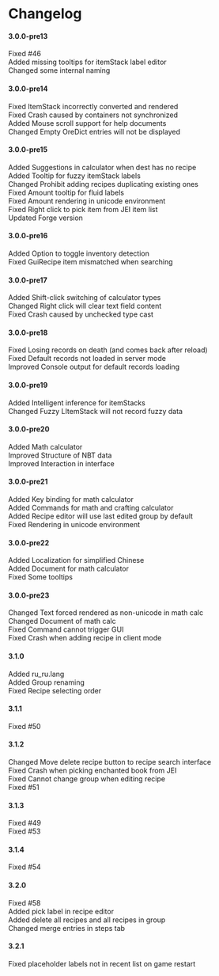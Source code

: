 # Changelog

#### 3.0.0-pre13

Fixed #46  
Added missing tooltips for itemStack label editor  
Changed some internal naming

#### 3.0.0-pre14

Fixed ItemStack incorrectly converted and rendered  
Fixed Crash caused by containers not synchronized  
Added Mouse scroll support for help documents  
Changed Empty OreDict entries will not be displayed

#### 3.0.0-pre15

Added Suggestions in calculator when dest has no recipe  
Added Tooltip for fuzzy itemStack labels  
Changed Prohibit adding recipes duplicating existing ones  
Fixed Amount tooltip for fluid labels  
Fixed Amount rendering in unicode environment  
Fixed Right click to pick item from JEI item list    
Updated Forge version  

#### 3.0.0-pre16

Added Option to toggle inventory detection  
Fixed GuiRecipe item mismatched when searching

#### 3.0.0-pre17

Added Shift-click switching of calculator types  
Changed Right click will clear text field content  
Fixed Crash caused by unchecked type cast

#### 3.0.0-pre18

Fixed Losing records on death (and comes back after reload)  
Fixed Default records not loaded in server mode  
Improved Console output for default records loading

#### 3.0.0-pre19

Added Intelligent inference for itemStacks  
Changed Fuzzy LItemStack will not record fuzzy data

#### 3.0.0-pre20

Added Math calculator  
Improved Structure of NBT data  
Improved Interaction in interface

#### 3.0.0-pre21

Added Key binding for math calculator  
Added Commands for math and crafting calculator  
Added Recipe editor will use last edited group by default  
Fixed Rendering in unicode environment

#### 3.0.0-pre22

Added Localization for simplified Chinese  
Added Document for math calculator  
Fixed Some tooltips

#### 3.0.0-pre23

Changed Text forced rendered as non-unicode in math calc  
Changed Document of math calc  
Fixed Command cannot trigger GUI  
Fixed Crash when adding recipe in client mode

#### 3.1.0

Added ru_ru.lang  
Added Group renaming  
Fixed Recipe selecting order

#### 3.1.1

Fixed #50


#### 3.1.2

Changed Move delete recipe button to recipe search interface  
Fixed Crash when picking enchanted book from JEI  
Fixed Cannot change group when editing recipe  
Fixed #51

#### 3.1.3

Fixed #49  
Fixed #53

#### 3.1.4

Fixed #54

#### 3.2.0

Fixed #58  
Added pick label in recipe editor  
Added delete all recipes and all recipes in group  
Changed merge entries in steps tab

#### 3.2.1

Fixed placeholder labels not in recent list on game restart
